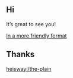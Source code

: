 ## Hi

It’s great to see you!

[In a more friendly format](https://linkexin.github.io "")

## Thanks

[heiswayi/the-plain](https://github.com/heiswayi/the-plain "heiswayi/the-plain")

